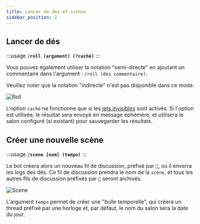 ```yaml
---
title: Lancer de dés et scènes
sidebar_position: 2
---
```


## Lancer de dés

:::usage
**`/roll (argument) (?caché)`**
:::

Vous pouvez également utiliser la notation "semi-directe" en ajoutant un commentaire dans l'argument : `/roll (dés commentaire)`. 

Veuillez noter que la notation "indirecte" n'est pas disponible dans ce mode.

![Roll](/assets/rolls/slash-commands.gif)

L'option `caché` ne fonctionne que si les [jets invisibles](../admin/config/index.md#jets-invisibles-jet_invisible) sont activés. Si l'option est utilisée, le résultat sera envoyé en message éphémère, et utilisera le salon configuré (si existant) pour sauvegarder les résultats.

## Créer une nouvelle scène

:::usage
**`/scene [nom] (tempo)`**
:::

Le bot créera alors un nouveau fil de discussion, préfixé par `🎲`, où il enverra les logs des dés. Ce fil de discussion prendra le nom de la `scène`, et tous les autres fils de discussion préfixés par `🎲` seront archivés.

![Scene](/assets/rolls/scene.gif)

L'argument `tempo` permet de créer une "bulle temporelle", qui créera un thread préfixé par une horloge et, par défaut, le nom du salon sera la date du jour.

